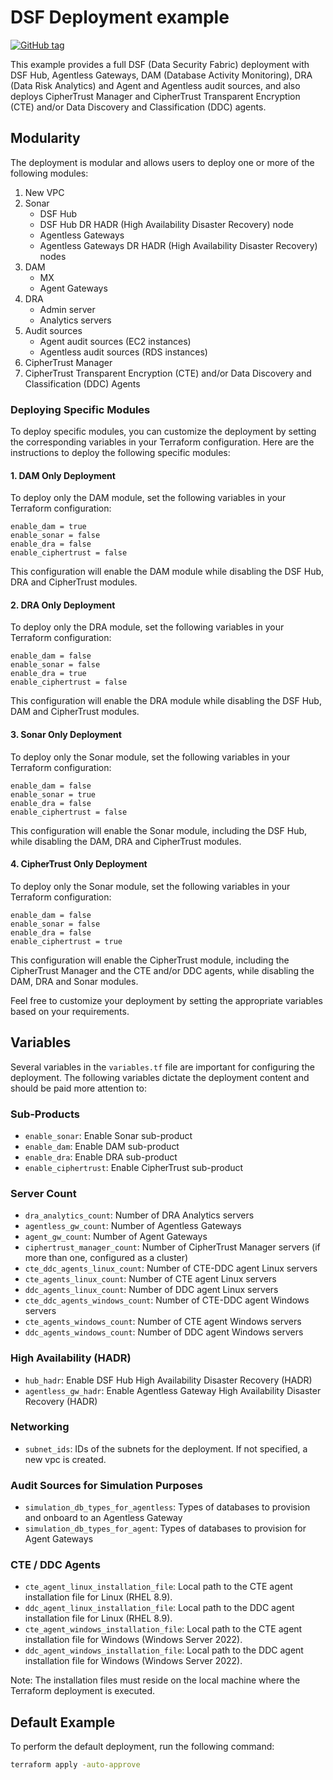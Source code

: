 # DSF Deployment example
[![GitHub tag](https://img.shields.io/github/v/tag/imperva/dsfkit.svg)](https://github.com/imperva/dsfkit/tags)

This example provides a full DSF (Data Security Fabric) deployment with DSF Hub, Agentless Gateways, DAM (Database Activity Monitoring), DRA (Data Risk Analytics) and Agent and Agentless audit sources, and also deploys CipherTrust Manager and CipherTrust Transparent Encryption (CTE) and/or Data Discovery and Classification (DDC) agents.

## Modularity
The deployment is modular and allows users to deploy one or more of the following modules:

1. New VPC
2. Sonar
   - DSF Hub
   - DSF Hub DR HADR (High Availability Disaster Recovery) node
   - Agentless Gateways
   - Agentless Gateways DR HADR (High Availability Disaster Recovery) nodes
3. DAM
   - MX
   - Agent Gateways
4. DRA
   - Admin server
   - Analytics servers
5. Audit sources
   - Agent audit sources (EC2 instances)
   - Agentless audit sources (RDS instances)
6. CipherTrust Manager
7. CipherTrust Transparent Encryption (CTE) and/or Data Discovery and Classification (DDC) Agents


### Deploying Specific Modules

To deploy specific modules, you can customize the deployment by setting the corresponding variables in your Terraform configuration. Here are the instructions to deploy the following specific modules:

#### 1. DAM Only Deployment

To deploy only the DAM module, set the following variables in your Terraform configuration:
```
enable_dam = true
enable_sonar = false
enable_dra = false
enable_ciphertrust = false
```

This configuration will enable the DAM module while disabling the DSF Hub, DRA and CipherTrust modules.

#### 2. DRA Only Deployment

To deploy only the DRA module, set the following variables in your Terraform configuration:
```
enable_dam = false
enable_sonar = false
enable_dra = true
enable_ciphertrust = false
```

This configuration will enable the DRA module while disabling the DSF Hub, DAM and CipherTrust modules.

#### 3. Sonar Only Deployment

To deploy only the Sonar module, set the following variables in your Terraform configuration:
```
enable_dam = false
enable_sonar = true
enable_dra = false
enable_ciphertrust = false
```

This configuration will enable the Sonar module, including the DSF Hub, while disabling the DAM, DRA and CipherTrust modules.

#### 4. CipherTrust Only Deployment

To deploy only the Sonar module, set the following variables in your Terraform configuration:
```
enable_dam = false
enable_sonar = false
enable_dra = false
enable_ciphertrust = true
```

This configuration will enable the CipherTrust module, including the CipherTrust Manager and the CTE and/or DDC agents, while disabling the DAM, DRA and Sonar modules.

Feel free to customize your deployment by setting the appropriate variables based on your requirements.

## Variables
Several variables in the `variables.tf` file are important for configuring the deployment. The following variables dictate the deployment content and should be paid more attention to:

### Sub-Products
- `enable_sonar`: Enable Sonar sub-product
- `enable_dam`: Enable DAM sub-product
- `enable_dra`: Enable DRA sub-product
- `enable_ciphertrust`: Enable CipherTrust sub-product

### Server Count
- `dra_analytics_count`: Number of DRA Analytics servers
- `agentless_gw_count`: Number of Agentless Gateways
- `agent_gw_count`: Number of Agent Gateways
- `ciphertrust_manager_count`: Number of CipherTrust Manager servers (if more than one, configured as a cluster)
- `cte_ddc_agents_linux_count`: Number of CTE-DDC agent Linux servers
- `cte_agents_linux_count`: Number of CTE agent Linux servers
- `ddc_agents_linux_count`: Number of DDC agent Linux servers
- `cte_ddc_agents_windows_count`: Number of CTE-DDC agent Windows servers
- `cte_agents_windows_count`: Number of CTE agent Windows servers
- `ddc_agents_windows_count`: Number of DDC agent Windows servers

### High Availability (HADR)
- `hub_hadr`: Enable DSF Hub High Availability Disaster Recovery (HADR)
- `agentless_gw_hadr`: Enable Agentless Gateway High Availability Disaster Recovery (HADR)

### Networking
- `subnet_ids`: IDs of the subnets for the deployment. If not specified, a new vpc is created.

### Audit Sources for Simulation Purposes
- `simulation_db_types_for_agentless`: Types of databases to provision and onboard to an Agentless Gateway
- `simulation_db_types_for_agent`: Types of databases to provision for Agent Gateways

### CTE / DDC Agents

- `cte_agent_linux_installation_file`: Local path to the CTE agent installation file for Linux (RHEL 8.9).
- `ddc_agent_linux_installation_file`: Local path to the DDC agent installation file for Linux (RHEL 8.9).
- `cte_agent_windows_installation_file`: Local path to the CTE agent installation file for Windows (Windows Server 2022).
- `ddc_agent_windows_installation_file`: Local path to the DDC agent installation file for Windows (Windows Server 2022).

Note: The installation files must reside on the local machine where the Terraform deployment is executed.

## Default Example
To perform the default deployment, run the following command:

```bash
terraform apply -auto-approve
```